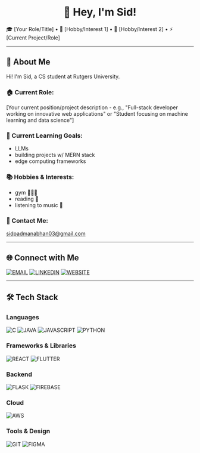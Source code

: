 <h1 align="center">👋 Hey, I'm Sid!</h1>

🎓 [Your Role/Title] • 🥋 [Hobby/Interest 1] • 🎵 [Hobby/Interest 2] • ⚡ [Current Project/Role]

---

## 🧠 About Me

Hi! I'm Sid, a CS student at Rutgers University. 

### 🏠 Current Role:
[Your current position/project description - e.g., "Full-stack developer working on innovative web applications" or "Student focusing on machine learning and data science"]

### 🎯 Current Learning Goals:
- LLMs 
- building projects w/ MERN stack 
- edge computing frameworks

### 📚 Hobbies & Interests:
- gym 🏋🏽‍♂️
- reading 📖
- listening to music 🎵

### 📧 Contact Me:
sidpadmanabhan03@gmail.com

---

## 🌐 Connect with Me

[![EMAIL](https://img.shields.io/badge/Email-D14836?style=for-the-badge&logo=gmail&logoColor=white)](mailto:sidpadmanabhan03@gmail.com)
[![LINKEDIN](https://img.shields.io/badge/LinkedIn-0077B5?style=for-the-badge&logo=linkedin&logoColor=white)](http://www.linkedin.com/in/sid-padmanabhan-84a978289)
[![WEBSITE](https://img.shields.io/badge/Website-FF7139?style=for-the-badge&logo=firefox&logoColor=white)](https://sidpadmanabhan.netlify.app/)

---

## 🛠️ Tech Stack

### Languages
![C](https://img.shields.io/badge/C-00599C?style=for-the-badge&logo=c&logoColor=white)
![JAVA](https://img.shields.io/badge/Java-ED8B00?style=for-the-badge&logo=java&logoColor=white)
![JAVASCRIPT](https://img.shields.io/badge/JavaScript-F7DF1E?style=for-the-badge&logo=javascript&logoColor=black)
![PYTHON](https://img.shields.io/badge/Python-3776AB?style=for-the-badge&logo=python&logoColor=white)

### Frameworks & Libraries
![REACT](https://img.shields.io/badge/React-20232A?style=for-the-badge&logo=react&logoColor=61DAFB)
![FLUTTER](https://img.shields.io/badge/Flutter-02569B?style=for-the-badge&logo=flutter&logoColor=white)

### Backend
![FLASK](https://img.shields.io/badge/Flask-000000?style=for-the-badge&logo=flask&logoColor=white)
![FIREBASE](https://img.shields.io/badge/Firebase-FFCA28?style=for-the-badge&logo=firebase&logoColor=black)

### Cloud
![AWS](https://img.shields.io/badge/Amazon_AWS-232F3E?style=for-the-badge&logo=amazon-aws&logoColor=white)

### Tools & Design
![GIT](https://img.shields.io/badge/Git-F05032?style=for-the-badge&logo=git&logoColor=white)
![FIGMA](https://img.shields.io/badge/Figma-F24E1E?style=for-the-badge&logo=figma&logoColor=white)
